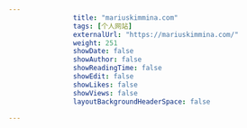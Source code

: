 ---
                title: "mariuskimmina.com"
                tags: [个人网站]
                externalUrl: "https://mariuskimmina.com/"
                weight: 251
                showDate: false
                showAuthor: false
                showReadingTime: false
                showEdit: false
                showLikes: false
                showViews: false
                layoutBackgroundHeaderSpace: false
                ---


